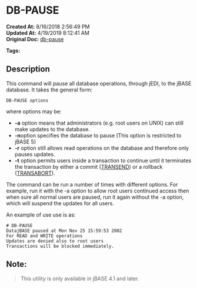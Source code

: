# DB-PAUSE

**Created At:** 8/16/2018 2:56:49 PM  
**Updated At:** 4/19/2019 8:12:41 AM  
**Original Doc:** [db-pause](https://docs.jbase.com/46963-utilities/db-pause)  

**Tags:**
<badge text='shutdown' vertical='middle' />
<badge text='pause' vertical='middle' />
<badge text='db-pause' vertical='middle' />
<badge text='db' vertical='middle' />
<badge text='pause database operations' vertical='middle' />

## Description

This command will pause all database operations, through jEDI, to the jBASE database. It takes the general form:

```
DB-PAUSE options
```

where options may be:

- **-a** option means that administrators (e.g. root users on UNIX) can still make updates to the database.
- **-n**option specifies the database to pause (This option is restricted to jBASE 5)
- **-r** option still allows read operations on the database and therefore only pauses updates.
- **-t** option permits users inside a transaction to continue until it terminates the transaction by either a commit ([TRANSEND](278974-transend)) or a rollback ([TRANSABORT](278971-transabort)).




The command can be run a number of times with different options. For example, run it with the -a option to allow root users continued access then when sure all normal users are paused, run it again without the -a option, which will suspend the updates for all users.

An example of use use is as:

```
# DB-PAUSE
DatajBASE paused at Mon Nov 25 15:59:53 2002
For READ and WRITE operations
Updates are denied also to root users
Transactions will be blocked immediately.
```



## Note: 


> This utility is only available in jBASE 4.1 and later.



